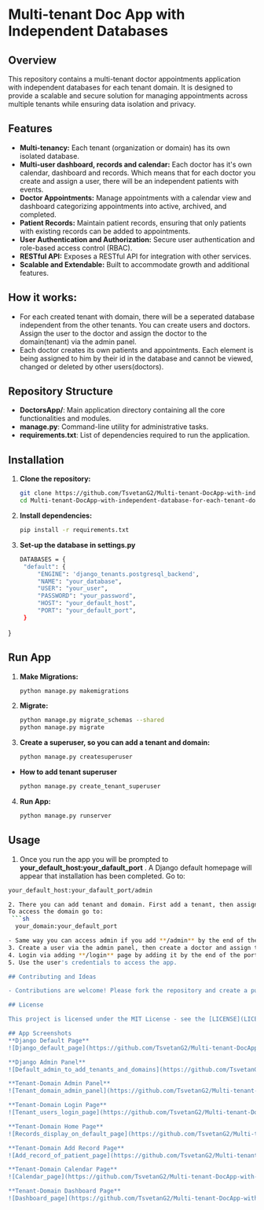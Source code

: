 # Multi-tenant Doc App with Independent Databases
## Overview
This repository contains a multi-tenant doctor appointments application with independent databases for each tenant domain. It is designed to provide a scalable and secure solution for managing appointments across multiple tenants while ensuring data isolation and privacy.

## Features

- **Multi-tenancy:** Each tenant (organization or domain) has its own isolated database.
- **Multi-user dashboard, records and calendar:** Each doctor has it's own calendar, dashboard and records. Which means that for each doctor you create and assign a user, there will be an independent patients with events.
- **Doctor Appointments:** Manage appointments with a calendar view and dashboard categorizing appointments into active, archived, and completed.
- **Patient Records:** Maintain patient records, ensuring that only patients with existing records can be added to appointments.
- **User Authentication and Authorization:** Secure user authentication and role-based access control (RBAC).
- **RESTful API:** Exposes a RESTful API for integration with other services.
- **Scalable and Extendable:** Built to accommodate growth and additional features.

## How it works:
- For each created tenant with domain, there will be a seperated database independent from the other tenants. You can create users and doctors. Assign the user to the doctor and assign the doctor to the domain(tenant) via the admin panel.
- Each doctor creates its own patients and appointments. Each element is being assigned to him by their id in the database and cannot be viewed, changed or deleted by other users(doctors).

## Repository Structure

- **DoctorsApp/**: Main application directory containing all the core functionalities and modules.
- **manage.py**: Command-line utility for administrative tasks.
- **requirements.txt**: List of dependencies required to run the application.

## Installation

1. **Clone the repository:**
   ```sh
   git clone https://github.com/TsvetanG2/Multi-tenant-DocApp-with-independent-database-for-each-tenant-domain.git
   cd Multi-tenant-DocApp-with-independent-database-for-each-tenant-domain

2. **Install dependencies:**
   ```sh
   pip install -r requirements.txt

3. **Set-up the database in settings.py**
   ```sh
   DATABASES = {
    "default": {
        "ENGINE": 'django_tenants.postgresql_backend',
        "NAME": "your_database",
        "USER": "your_user",
        "PASSWORD": "your_password",
        "HOST": "your_default_host",
        "PORT": "your_default_port",
    }
}

## Run App

1. **Make Migrations:**
   ```sh
   python manage.py makemigrations

2. **Migrate:**
   ```sh
   python manage.py migrate_schemas --shared
   python manage.py migrate

3. **Create a superuser, so you can add a tenant and domain:**
   ```sh
   python manage.py createsuperuser

- **How to add tenant superuser**
  ```sh
  python manage.py create_tenant_superuser

4. **Run App:**
   ```sh
   python manage.py runserver

## Usage

1. Once you run the app you will be prompted to **your_default_host:your_dafault_port** . A Django default homepage will appear that installation has been completed.
 Go to:
  ```sh
  your_default_host:your_dafault_port/admin

2. There you can add tenant and domain. First add a tenant, then assign the tenant to the domain.
 To access the domain go to:
   ```sh
    your_domain:your_default_port

- Same way you can access admin if you add **/admin** by the end of the port.
3. Create a user via the admin panel, then create a doctor and assign the doctor to the user and the domain.
4. Login via adding **/login** page by adding it by the end of the port.
5. Use the user's credentials to access the app.

## Contributing and Ideas

- Contributions are welcome! Please fork the repository and create a pull request with your changes

## License

This project is licensed under the MIT License - see the [LICENSE](LICENSE) file for details.

## App Screenshots
**Django Default Page**
![Django_default_page](https://github.com/TsvetanG2/Multi-tenant-DocApp-with-independent-database-for-each-tenant-domain/assets/106432651/f2b90ef0-94c2-4e56-b20e-b7b69815fb4a)

**Django Admin Panel**
![Default_admin_to_add_tenants_and_domains](https://github.com/TsvetanG2/Multi-tenant-DocApp-with-independent-database-for-each-tenant-domain/assets/106432651/d42ca25d-63fb-4a9d-829d-03fcf0ba9c0b)

**Tenant-Domain Admin Panel**
![Tenant_domain_admin_panel](https://github.com/TsvetanG2/Multi-tenant-DocApp-with-independent-database-for-each-tenant-domain/assets/106432651/daa4cffc-50ee-4091-8219-d6b791eeccce)

**Tenant-Domain Login Page**
![Tenant_users_login_page](https://github.com/TsvetanG2/Multi-tenant-DocApp-with-independent-database-for-each-tenant-domain/assets/106432651/36cfacd2-da1e-4900-b4fa-aa2f89da1c9f)

**Tenant-Domain Home Page**
![Records_display_on_default_page](https://github.com/TsvetanG2/Multi-tenant-DocApp-with-independent-database-for-each-tenant-domain/assets/106432651/36099824-3518-4407-8e7e-8d9193fe6dbf)

**Tenant-Domain Add Record Page**
![Add_record_of_patient_page](https://github.com/TsvetanG2/Multi-tenant-DocApp-with-independent-database-for-each-tenant-domain/assets/106432651/20c752b8-497a-4773-81e5-137c2d59acaa)

**Tenant-Domain Calendar Page**
![Calendar_page](https://github.com/TsvetanG2/Multi-tenant-DocApp-with-independent-database-for-each-tenant-domain/assets/106432651/dfedb3e1-d3a3-415b-b45d-eced8c250c0d)

**Tenant-Domain Dashboard Page**
![Dashboard_page](https://github.com/TsvetanG2/Multi-tenant-DocApp-with-independent-database-for-each-tenant-domain/assets/106432651/3e969669-bacc-4219-b49a-e3b77a77cd92)







